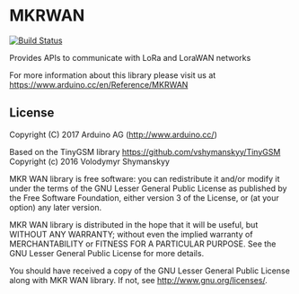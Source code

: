 # MKRWAN

[![Build Status](https://travis-ci.org/arduino-libraries/MKRWAN.svg?branch=master)](https://travis-ci.org/arduino-libraries/MKRWAN)

Provides APIs to communicate with LoRa and LoraWAN networks

For more information about this library please visit us at
https://www.arduino.cc/en/Reference/MKRWAN

## License

Copyright (C) 2017  Arduino AG (http://www.arduino.cc/)

Based on the TinyGSM library https://github.com/vshymanskyy/TinyGSM
Copyright (c) 2016 Volodymyr Shymanskyy

MKR WAN library is free software: you can redistribute it and/or modify
it under the terms of the GNU Lesser General Public License as published by
the Free Software Foundation, either version 3 of the License, or
(at your option) any later version.

MKR WAN library is distributed in the hope that it will be useful,
but WITHOUT ANY WARRANTY; without even the implied warranty of
MERCHANTABILITY or FITNESS FOR A PARTICULAR PURPOSE.  See the
GNU Lesser General Public License for more details.

You should have received a copy of the GNU Lesser General Public License
along with MKR WAN library.  If not, see <http://www.gnu.org/licenses/>.
